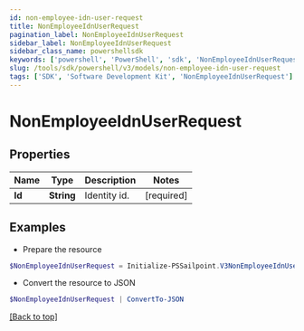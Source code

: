 ```yaml
---
id: non-employee-idn-user-request
title: NonEmployeeIdnUserRequest
pagination_label: NonEmployeeIdnUserRequest
sidebar_label: NonEmployeeIdnUserRequest
sidebar_class_name: powershellsdk
keywords: ['powershell', 'PowerShell', 'sdk', 'NonEmployeeIdnUserRequest'] 
slug: /tools/sdk/powershell/v3/models/non-employee-idn-user-request
tags: ['SDK', 'Software Development Kit', 'NonEmployeeIdnUserRequest']
---
```



# NonEmployeeIdnUserRequest

## Properties

Name | Type | Description | Notes
------------ | ------------- | ------------- | -------------
**Id** |  **String** | Identity id. | [required]

## Examples

- Prepare the resource
```powershell
$NonEmployeeIdnUserRequest = Initialize-PSSailpoint.V3NonEmployeeIdnUserRequest  -Id 2c91808570313110017040b06f344ec9
```

- Convert the resource to JSON
```powershell
$NonEmployeeIdnUserRequest | ConvertTo-JSON
```


[[Back to top]](#) 

